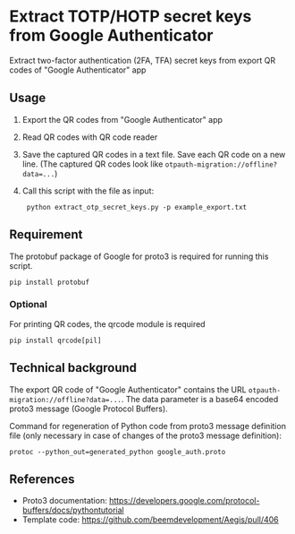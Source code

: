 # Extract TOTP/HOTP secret keys from Google Authenticator

Extract two-factor authentication (2FA, TFA) secret keys from export QR codes of "Google Authenticator" app

## Usage

1. Export the QR codes from "Google Authenticator" app
2. Read QR codes with QR code reader
3. Save the captured QR codes in a text file. Save each QR code on a new line. (The captured QR codes look like `otpauth-migration://offline?data=...`)
4. Call this script with the file as input:

        python extract_otp_secret_keys.py -p example_export.txt

## Requirement

The protobuf package of Google for proto3 is required for running this script.

    pip install protobuf

### Optional

For printing QR codes, the qrcode module is required

    pip install qrcode[pil]

## Technical background

The export QR code of "Google Authenticator" contains the URL `otpauth-migration://offline?data=...`.
The data parameter is a base64 encoded proto3 message (Google Protocol Buffers).

Command for regeneration of Python code from proto3 message definition file (only necessary in case of changes of the proto3 message definition):

    protoc --python_out=generated_python google_auth.proto

## References

* Proto3 documentation: https://developers.google.com/protocol-buffers/docs/pythontutorial
* Template code: https://github.com/beemdevelopment/Aegis/pull/406
